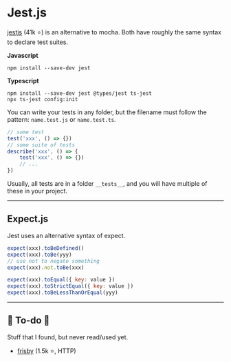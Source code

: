 # Jest.js

<div class="row row-cols-md-2"><div>

[jestjs](https://github.com/facebook/jest) (41k ⭐) is an alternative to mocha. Both have roughly the same syntax to declare test suites.

**Javascript**

```css!
npm install --save-dev jest
```

**Typescript**

```css!
npm install --save-dev jest @types/jest ts-jest
npx ts-jest config:init
```
</div><div>

You can write your tests in any folder, but the filename must follow the pattern: `name.test.js` or `name.test.ts`.

```javascript
// some test
test('xxx', () => {})
// some suite of tests
describe('xxx', () => {
    test('xxx', () => {})
    // ...
})
```

Usually, all tests are in a folder `__tests__`, and you will have multiple of these in your project.
</div></div>

<hr class="sep-both">

## Expect.js

Jest uses an alternative syntax of expect.

<div class="row row-cols-md-2"><div>

```javascript
expect(xxx).toBeDefined()
expect(xxx).toBe(yyy)
// use not to negate something
expect(xxx).not.toBe(xxx)
```
</div><div>

```javascript
expect(xxx).toEqual({ key: value })
expect(xxx).toStrictEqual({ key: value })
expect(xxx).toBeLessThanOrEqual(yyy)
```
</div></div>

<hr class="sep-both">

## 👻 To-do 👻

Stuff that I found, but never read/used yet.

<div class="row row-cols-md-2"><div>

* [frisby](https://github.com/vlucas/frisby) (1.5k ⭐, HTTP)
</div><div>


</div></div>